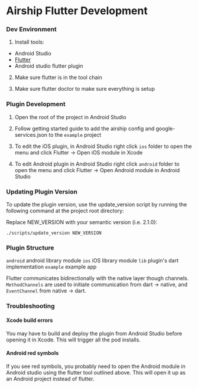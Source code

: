 # Airship Flutter Development

### Dev Environment
1. Install tools:
  - Android Studio
  - [Flutter](https://flutter.dev/docs/get-started/install)
  - Android studio flutter plugin

2. Make sure flutter is in the tool chain

3. Make sure flutter doctor to make sure everything is setup

### Plugin Development

1. Open the root of the project in Android Studio

2. Follow getting started guide to add the airship config and google-services.json to the `example` project

3. To edit the iOS plugin, in Android Studio right click `ios` folder to open the menu and click Flutter -> Open iOS module in Xcode

4. To edit Android plugin in Android Studio right click `android` folder to open the menu and click Flutter -> Open Android module in Android Studio

### Updating Plugin Version

To update the plugin version, use the update_version script by running the following command at the project root directory:

Replace NEW_VERSION with your semantic version (i.e. 2.1.0):

`./scripts/update_version NEW_VERSION`

### Plugin Structure

`android` android library module
`ios` iOS library module
`lib` plugin's dart implementation
`example` example app

Flutter communicates bidirectionally with the native layer though channels. `MethodChannels` are used
to initiate communication from dart -> native, and `EventChannel` from native -> dart.

### Troubleshooting

#### Xcode build errors

You may have to build and deploy the plugin from Android Studio before opening it in Xcode. This will trigger all the pod installs.

#### Android red symbols

If you see red symbols, you probably need to open the Android module in Android studio using the flutter tool outlined above. This will open it up as an Android project instead of flutter.



